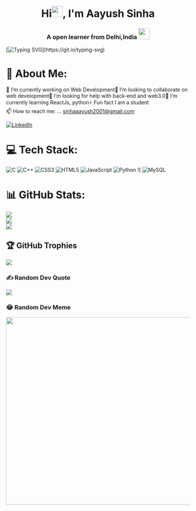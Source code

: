 <h1 align="center">Hi<img src="https://media0.giphy.com/media/w1OBpBd7kJqHrJnJ13/giphy.gif?cid=ecf05e47h725kwv0sspzozkw09vmylceczlowrmxd1pljclb&rid=giphy.gif&ct=s" width="30px" height="30px">, I'm Aayush Sinha</h1>
<h3 align="center">A open learner  from Delhi,India  <img src="https://github.com/iamimmanuelraj/iamimmanuelraj/blob/master/Assets/Developer.gif" width="30px" height="30px"></h3>

[![Typing SVG](https://readme-typing-svg.demolab.com?font=Fira+Code&pause=1000&center=true&width=435&lines=Computer+Enthusiast;)](https://git.io/typing-svg)

# 💫 About Me:
 🔭 I’m currently working on Web Development👯 I’m looking to collaborate on web development🤝 I’m looking for help with back-end and web3.0🌱 I’m currently learning ReactJs, python⚡ Fun fact I am a student  <br>
📫 How to reach me: ...
sinhaaayush2001@gmail.com

[![LinkedIn](https://img.shields.io/badge/LinkedIn-%230077B5.svg?logo=linkedin&logoColor=white)](https://www.linkedin.com/in/aayush-sinha-1a1a4b1a5/)

# 💻 Tech Stack:
![C](https://img.shields.io/badge/c-%2300599C.svg?style=plastic&logo=c&logoColor=white) ![C++](https://img.shields.io/badge/c++-%2300599C.svg?style=plastic&logo=c%2B%2B&logoColor=white) ![CSS3](https://img.shields.io/badge/css3-%231572B6.svg?style=plastic&logo=css3&logoColor=white) ![HTML5](https://img.shields.io/badge/html5-%23E34F26.svg?style=plastic&logo=html5&logoColor=white) ![JavaScript](https://img.shields.io/badge/javascript-%23323330.svg?style=plastic&logo=javascript&logoColor=%23F7DF1E) ![Python](https://img.shields.io/badge/python-3670A0?style=plastic&logo=python&logoColor=ffdd54) ![ ![MySQL](https://img.shields.io/badge/mysql-%2300f.svg?style=plastic&logo=mysql&logoColor=white)

# 📊 GitHub Stats:
![](https://github-readme-stats.vercel.app/api?username=Aayushsinha09&theme=dark&hide_border=false&include_all_commits=true&count_private=false)<br/>
![](https://github-readme-streak-stats.herokuapp.com/?user=Aayushsinha09&theme=dark&hide_border=false)<br/>
![](https://github-readme-stats.vercel.app/api/top-langs/?username=Aayushsinha&theme=dark&hide_border=false&include_all_commits=true&count_private=false&layout=compact)

## 🏆 GitHub Trophies
![](https://github-profile-trophy.vercel.app/?username=Anshojha&theme=radical&no-frame=false&no-bg=true&margin-w=4)


### ✍️ Random Dev Quote
![](https://quotes-github-readme.vercel.app/api?type=horizontal&theme=radical)

### 😂 Random Dev Meme
<img src="https://random-memer.herokuapp.com/" width="512px"/>
